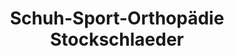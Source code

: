 ---
title: "Schuh-Sport-Orthopädie Stockschlaeder"
url: /gebhardshain/schuh-sport-orthopaedie-stockschlaeder/
shop: Schuhe
---